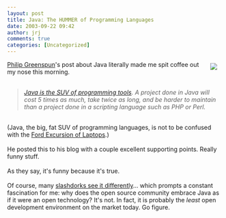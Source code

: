 ```yaml
---
layout: post
title: Java: The HUMMER of Programming Languages
date: 2003-09-22 09:42
author: jrj
comments: true
categories: [Uncategorized]
---
```

<img src="http://www.jrj.org/Hummer.jpg" align="right" hspace="12" vspace="5" /><a href="http://philip.greenspun.com/">Philip Greenspun</a>'s post about Java literally made me spit coffee out my nose this morning.
<br />
<br />*<blockquote><a href="http://blogs.law.harvard.edu/philg/2003/09/20#a1762" target="_blank">Java is the SUV of programming tools</a>. A project done in Java will cost 5 times as much, take twice as long, and be harder to maintain than a project done in a scripting language such as PHP or Perl.</blockquote>*
<br />(Java, the big, fat SUV of programming languages, is not to be confused with the <a href="http://www.apple.com/powerbook/index17.html" target="_blank">Ford Excursion of Laptops</a>.)
<br />
<br />He posted this to his blog with a couple excellent supporting points. Really funny stuff.
<br />
<br />As they say, it's funny because it's true.
<br />
<br />Of course, many <a href="http://developers.slashdot.org/developers/03/09/22/1054200.shtml?tid=108&amp;tid=126&amp;tid=156" target="_blank">slashdorks see it differently</a>... which prompts a constant fascination for me: why does the open source community embrace Java as if it were an open technology? It's not. In fact, it is probably the *least* open development environment on the market today. Go figure.
